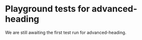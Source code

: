 # Playground tests for advanced-heading
We are still awaiting the first test run for advanced-heading.
